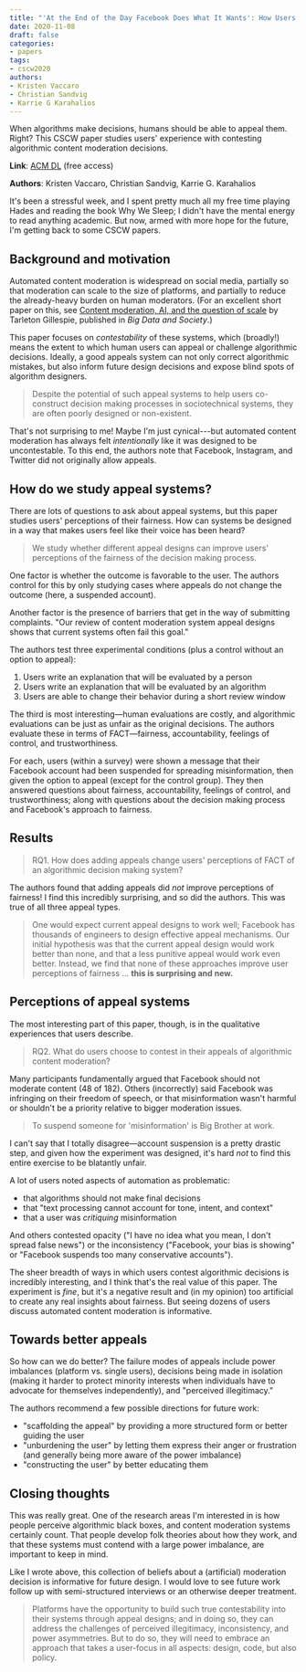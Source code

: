 ```yaml
---
title: "'At the End of the Day Facebook Does What It Wants': How Users Experience Contesting Algorithmic Content Moderation"
date: 2020-11-08
draft: false
categories:
- papers
tags:
- cscw2020
authors:
- Kristen Vaccaro
- Christian Sandvig
- Karrie G Karahalios
---
```


When algorithms make decisions, humans should be able to appeal them. Right? This CSCW paper studies users' experience with contesting algorithmic content moderation decisions.


<!--more-->

**Link**: [ACM DL](https://dl.acm.org/doi/abs/10.1145/3415238) (free access)

**Authors**: Kristen Vaccaro, Christian Sandvig, Karrie G. Karahalios

It's been a stressful week, and I spent pretty much all my free time playing Hades and reading the book Why We Sleep; I didn't have the mental energy to read anything academic. But now, armed with more hope for the future, I'm getting back to some CSCW papers.

## Background and motivation
Automated content moderation is widespread on social media, partially so that moderation can scale to the size of platforms, and partially to reduce the already-heavy burden on human moderators. (For an excellent short paper on this, see [Content moderation, AI, and the question of scale](https://tusharc.dev/papers/content_moderation_scale_gillespie.html) by Tarleton Gillespie, published in *Big Data and Society*.)

This paper focuses on *contestability* of these systems, which (broadly!) means the extent to which human users can appeal or challenge algorithmic decisions. Ideally, a good appeals system can not only correct algorithmic mistakes, but also inform future design decisions and expose blind spots of algorithm designers.

> Despite the potential of such appeal systems to help users co-construct decision making processes in sociotechnical systems, they are often poorly designed or non-existent.

That's not surprising to me! Maybe I'm just cynical---but automated content moderation has always felt *intentionally* like it was designed to be uncontestable. To this end, the authors note that Facebook, Instagram, and Twitter did not originally allow appeals.


## How do we study appeal systems?
There are lots of questions to ask about appeal systems, but this paper studies users' perceptions of their fairness. How can systems be designed in a way that makes users feel like their voice has been heard?

> We study whether different appeal designs can improve users' perceptions of the fairness of the decision making process.

One factor is whether the outcome is favorable to the user. The authors control for this by only studying cases where appeals do not change the outcome (here, a suspended account).

Another factor is the presence of barriers that get in the way of submitting complaints. "Our review of content moderation system appeal designs shows that current systems often fail this goal."

The authors test three experimental conditions (plus a control without an option to appeal):
1. Users write an explanation that will be evaluated by a person
2. Users write an explanation that will be evaluated by an algorithm
3. Users are able to change their behavior during a short review window

The third is most interesting—human evaluations are costly, and algorithmic evaluations can be just as unfair as the original decisions. The authors evaluate these in terms of FACT—fairness, accountability, feelings of control, and trustworthiness.

For each, users (within a survey) were shown a message that their Facebook account had been suspended for spreading misinformation, then given the option to appeal (except for the control group). They then answered questions about fairness, accountability, feelings of control, and trustworthiness; along with questions about the decision making process and Facebook's approach to fairness.

## Results
> RQ1. How does adding appeals change users' perceptions of FACT of an algorithmic decision making system?

The authors found that adding appeals did *not* improve perceptions of fairness! I find this incredibly surprising, and so did the authors. This was true of all three appeal types. 

> One would expect current appeal designs to work well; Facebook has thousands of engineers to design effective appeal mechanisms. Our initial hypothesis was that the current appeal design would work better than none, and that a less punitive appeal would work even better. Instead, we find that none of these approaches improve user perceptions of fairness ... **this is surprising and new.**

## Perceptions of appeal systems
The most interesting part of this paper, though, is in the qualitative experiences that users describe.

> RQ2. What do users choose to contest in their appeals of algorithmic content moderation?

Many participants fundamentally argued that Facebook should not moderate content (48 of 182). Others (incorrectly) said Facebook was infringing on their freedom of speech, or that misinformation wasn't harmful or shouldn't be a priority relative to bigger moderation issues.

> To suspend someone for 'misinformation' is Big Brother at work.

I can't say that I totally disagree—account suspension is a pretty drastic step, and given how the experiment was designed, it's hard *not* to find this entire exercise to be blatantly unfair.

A lot of users noted aspects of automation as problematic:
 - that algorithms should not make final decisions
 - that "text processing cannot account for tone, intent, and context"
 - that a user was *critiquing* misinformation

And others contested opacity ("I have no idea what you mean, I don't spread false news") or the inconsistency ("Facebook, your bias is showing" or "Facebook suspends too many conservative accounts").

The sheer breadth of ways in which users contest algorithmic decisions is incredibly interesting, and I think that's the real value of this paper. The experiment is *fine*, but it's a negative result and (in my opinion) too artificial to create any real insights about fairness. But seeing dozens of users discuss automated content moderation is informative.

## Towards better appeals
So how can we do better? The failure modes of appeals include power imbalances (platform vs. single users), decisions being made in isolation (making it harder to protect minority interests when individuals have to advocate for themselves independently), and "perceived illegitimacy."

The authors recommend a few possible directions for future work:
 - "scaffolding the appeal" by providing a more structured form or better guiding the user
 - "unburdening the user" by letting them express their anger or frustration (and generally being more aware of the power imbalance)
 - "constructing the user" by better educating them


## Closing thoughts
This was really great. One of the research areas I'm interested in is how people perceive algorithmic black boxes, and content moderation systems certainly count. That people develop folk theories about how they work, and that these systems must contend with a large power imbalance, are important to keep in mind.

Like I wrote above, this collection of beliefs about a (artificial) moderation decision is informative for future design. I would love to see future work follow up with semi-structured interviews or an otherwise deeper treatment. 

> Platforms have the opportunity to build such true contestability into their systems through appeal designs; and in doing so, they can address the challenges of perceived illegitimacy, inconsistency, and power asymmetries. But to do so, they will need to embrace an approach that takes a user-focus in all aspects: design, code, but also policy.


